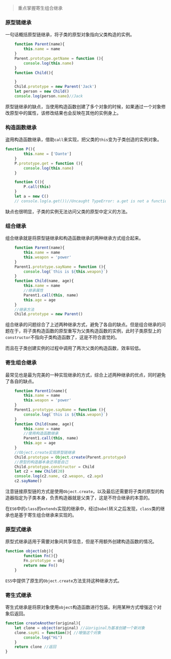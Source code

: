 > 重点掌握寄生组合继承

### 原型链继承

一句话概括原型链继承，将子类的原型对象指向父类构造的实例。

```js
    function Parent(name){
        this.name = name
    }
    Parent.prototype.getName = function (){
        console.log(this.name)
    }
    function Child(){

    }
    Child.prototype = new Parent('Jack')
    let person = new Child()
    console.log(person.name)//Jack
```

原型链继承的缺点，当使用构造函数创建了多个对象的时候，如果通过一个对象修改原型中的属性，该修改结果也会反映在其他的实例身上。

### 构造函数继承

盗用构造函数继承，借助`call`来实现，把父类的`this`变为子类创造的实例对象。

```js
function P(){
        this.name = ['Dante']
    }
    P.prototype.get = function (){
        console.log(this.name)
    }

    function C(){
        P.call(this)
    }
    let a = new C()
    // console.log(a.get())//Uncaught TypeError: a.get is not a function
```

缺点也很明显，子类的实例无法访问父类的原型中定义的方法。

### 组合继承

组合继承就是将原型链继承和构造函数继承的两种继承方式组合起来。

```js
    function Parent(name){
        this.name = name
        this.weapon = 'power'
    }    
	Parent1.prototype.sayName = function (){
        console.log(`this is ${this.weapon}`)
    }
    function Child(name, age){
        this.name = name
        //继承属性
        Parent1.call(this, name)
        this.age = age
    }
    //继承方法
    Child.prototype = new Parent()
```

组合继承的问题综合了上述两种继承方式，避免了各自的缺点。但是组合继承的问题在于，将子类构造函数的原型重写为父类构造函数的实例，此时子类原型上的`constructor`不指向子类构造函数了，这是不符合直觉的。

而且在子类创建实例的过程中调用了两次父类的构造函数，效率较低。

### 寄生组合继承

最常见也是最为完美的一种实现继承的方式，综合上述两种继承的优点，同时避免了各自的缺点。

```js
    function Parent1(name){
        this.name = name
        this.weapon = 'power'
    }    
	Parent1.prototype.sayName = function (){
        console.log(`this is ${this.weapon}`)
    }
    function Child(name, age){
        this.name = name
        //使用构造函数继承
        Parent1.call(this, name)
        this.age = age
    }
    //Object.create实现原型链继承
    Child.prototype = Object.create(Parent.prototype)
    //原型的构造器本身还得是自己
    Child.prototype.constructor = Child
    let c2 = new Child(20)
    console.log(c2.name, c2.weapon, c2.age)
    c2.sayName()
```

注意链接原型链的方式是使用`Object.create`，以及最后还需要将子类的原型的构造器指定为子类本身，负责构造器就是父类了，这是不符合继承的本意的。

在`ES6`中的`class`的`extends`实现的继承中，经过`babel`转义之后发现，`class`类的继承也是基于寄生组合继承来实现的。

### 原型式继承

原型式继承适用于需要对象间共享信息，但是不用额外创建构造函数的情况。

```js
function object(obj){
        function Fn(){}
        Fn.prototype = obj
        return new Fn()
    }
```

`ES5`中提供了原生的`Object.create`方法支持这种继承方式。

### 寄生式继承

寄生式继承是将原对象使用`object`构造函数进行包装。利用某种方式增强这个对象后返回。

```js
function createAnother(original){
	let clone = object(original) //以original为基准创建一个新对象
	clone.sayHi = function(){ //增强这个对象
		console.log("Hi")
	}
	return clone //返回
}
```

